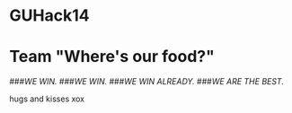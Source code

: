 GUHack14
========
# Team "Where's our food?"

###*WE WIN.*
###*WE WIN.*
###*WE WIN ALREADY.*
###*WE ARE THE BEST.*

hugs and kisses xox
